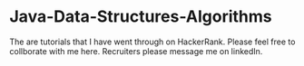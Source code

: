 # Java-Data-Structures-Algorithms

The are tutorials that I have went through on HackerRank. Please feel free to collborate with me here. 
Recruiters please message me on linkedIn. 
